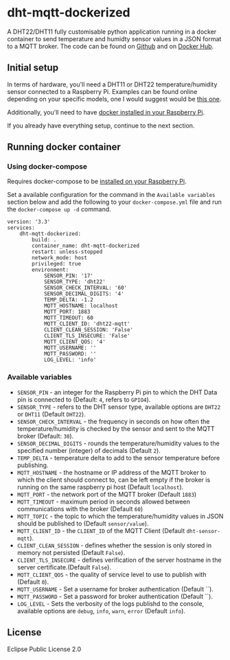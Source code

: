 # dht-mqtt-dockerized
A DHT22/DHT11 fully customisable python application running in a docker container to send temperature and humidty sensor values in a JSON format to a MQTT broker.
The code can be found on [Github](https://github.com/grigal/dht-mqtt-dockerized) and on [Docker Hub](https://hub.docker.com/r/tomasgrigaliunas/dht-mqtt-dockerized).

## Initial setup
In terms of hardware, you'll need a DHT11 or DHT22 temperature/humidity sensor connected to a Raspberry Pi. Examples can be found online depending on your specific models, one I would suggest would be [this one](https://www.instructables.com/Raspberry-Pi-Tutorial-How-to-Use-the-DHT-22/).

Additionally, you'll need to have [docker installed in your Raspberry Pi](https://phoenixnap.com/kb/docker-on-raspberry-pi).

If you already have everything setup, continue to the next section.

## Running docker container

### Using docker-compose
Requires docker-compose to be [installed on your Raspberry Pi](https://dev.to/rohansawant/installing-docker-and-docker-compose-on-the-raspberry-pi-in-5-simple-steps-3mgl).

Set a available configuration for the command in the `Available variables` section below and add the following to your `docker-compose.yml` file and run the `docker-compose up -d` command.
```
version: '3.3'
services:
    dht-mqtt-dockerized:
        build: .
        container_name: dht-mqtt-dockerized
        restart: unless-stopped
        network_mode: host
        privileged: true
        environment:
            SENSOR_PIN: '17'
            SENSOR_TYPE: 'dht22'
            SENSOR_CHECK_INTERVAL: '60'
            SENSOR_DECIMAL_DIGITS: '4'
            TEMP_DELTA: -1.2
            MQTT_HOSTNAME: localhost
            MQTT_PORT: 1883
            MQTT_TIMEOUT: 60
            MQTT_CLIENT_ID: 'dht22-mqtt'
            CLIENT_CLEAN_SESSION: 'False'
            CLIENT_TLS_INSECURE: 'False'
            MQTT_CLIENT_QOS: '4'
            MQTT_USERNAME: ''
            MQTT_PASSWORD: ''
            LOG_LEVEL: 'info'
```

### Available variables

- `SENSOR_PIN` - an integer for the Raspberry Pi pin to which the DHT Data pin is connected to (Default: `4`, refers to `GPIO4`).
- `SENSOR_TYPE` - refers to the DHT sensor type, available options are `DHT22` or `DHT11` (Default `DHT22`).
- `SENSOR_CHECK_INTERVAL` - the frequency in seconds on how often the temperature/humidity is checked by the sensor and sent to the MQTT broker (Default: `30`).
- `SENSOR_DECIMAL_DIGITS` - rounds the temperature/humidity values to the specified number (integer) of decimals (Default `2`).
- `TEMP_DELTA` - temperature delta to add to the sensor temperature before publishing.
- `MQTT_HOSTNAME` - the hostname or IP address of the MQTT broker to which the client should connect to, can be left empty if the broker is running on the same raspberry pi host (Default `localhost`).
- `MQTT_PORT` - the network port of the MQTT broker (Default `1883`)
- `MQTT_TIMEOUT` - maximum period in seconds allowed between communications with the broker (Default `60`)
- `MQTT_TOPIC` - the topic to which the temperature/humidity values in JSON should be published to (Default `sensor/value`).
- `MQTT_CLIENT_ID` - the `CLIENT_ID` of the MQTT Client (Default `dht-sensor-mqtt`).
- `CLIENT_CLEAN_SESSION` - defines whether the session is only stored in memory not persisted (Default `False`).
- `CLIENT_TLS_INSECURE` - defines verification of the server hostname in the server certificate.(Default `False`).
- `MQTT_CLIENT_QOS` - the quality of service level to use to publish with (Default `0`).
- `MQTT_USERNAME` - Set a username for broker authentication (Default ``).
- `MQTT_PASSWORD` - Set a password for broker authentication (Default ``).
- `LOG_LEVEL` - Sets the verbosity of the logs publishd to the console, available options are `debug`, `info`, `warn`, `error` (Default `info`).

## License
Eclipse Public License 2.0
